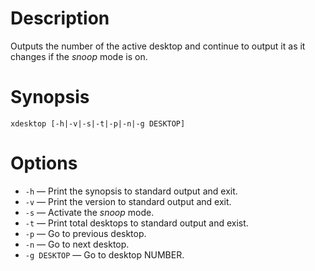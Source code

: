 # Description
Outputs the number of the active desktop and continue to output it as it changes if the *snoop* mode is on.

# Synopsis
	xdesktop [-h|-v|-s|-t|-p|-n|-g DESKTOP]

# Options
- `-h` — Print the synopsis to standard output and exit.
- `-v` — Print the version to standard output and exit.
- `-s` — Activate the *snoop* mode.
- `-t` — Print total desktops to standard output and exist.
- `-p` — Go to previous desktop.
- `-n` — Go to next desktop.
- `-g DESKTOP` — Go to desktop NUMBER.

